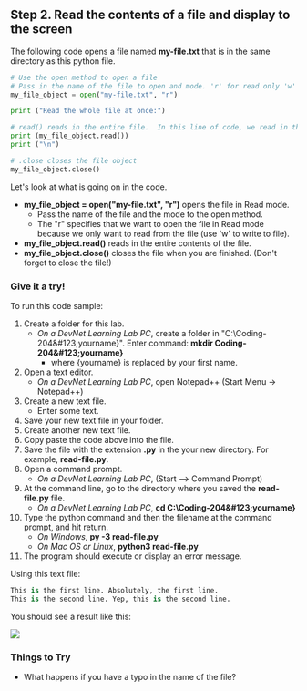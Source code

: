## Step 2. Read the contents of a file and display to the screen
The following code opens a file named **my-file.txt** that is in the same directory as this python file.

```python
# Use the open method to open a file
# Pass in the name of the file to open and mode. 'r' for read only 'w' if you want to write to the file
my_file_object = open("my-file.txt", "r")

print ("Read the whole file at once:")

# read() reads in the entire file.  In this line of code, we read in the contents of the file and print it to the screen.
print (my_file_object.read())
print ("\n")

# .close closes the file object
my_file_object.close()

```
Let's look at what is going on in the code.

* **my_file_object = open("my-file.txt", "r")** opens the file in Read mode.
    * Pass the name of the file and the mode to the open method.
    * The "r" specifies that we want to open the file in Read mode because we only want to read from the file (use 'w' to write to file).
* **my_file_object.read()** reads in the entire contents of the file.
* **my_file_object.close()** closes the file when you are finished. (Don't forget to close the file!)


### Give it a try!

To run this code sample:
1. Create a folder for this lab.
    * *On a DevNet Learning Lab PC*, create a folder in "C:\Coding-204\&#123;yourname&#125;".  Enter command:  **mkdir Coding-204\&#123;yourname&#125;**
      * where &#123;yourname&#125; is replaced by your first name.
2. Open a text editor.
    * *On a DevNet Learning Lab PC*, open Notepad++ (Start Menu -> Notepad++)
3. Create a new text file.
    * Enter some text.
4. Save your new text file in your folder.
5. Create another new text file.
6. Copy paste the code above into the file.
7. Save the file with the extension **.py** in the your new directory.  For example, **read-file.py**.
8. Open a command prompt.
    * *On a DevNet Learning Lab PC*, (Start --> Command Prompt)
9. At the command line, go to the directory where you saved the **read-file.py** file.
    * *On a DevNet Learning Lab PC*, **cd C:\Coding-204\&#123;yourname&#125;**
10. Type the python command and then the filename at the command prompt, and hit return.
    * *On Windows*, **py -3 read-file.py**
    * *On Mac OS or Linux*, **python3 read-file.py**
11. The program should execute or display an error message.

Using this text file:

```python
This is the first line. Absolutely, the first line.
This is the second line. Yep, this is the second line.

```

You should see a result like this:

![](/posts/files/coding-204-reading-a-file/step2-results.jpg)

### Things to Try
* What happens if you have a typo in the name of the file?  
